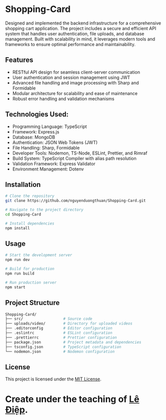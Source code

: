 # Shopping-Card

Designed and implemented the backend infrastructure for a comprehensive shopping cart application. The project includes a secure and efficient API system that handles user authentication, file uploads, and database management. Built with scalability in mind, it leverages modern tools and frameworks to ensure optimal performance and maintainability.

## Features

- RESTful API design for seamless client-server communication
- User authentication and session management using JWT
- Advanced file handling and image processing with Sharp and Formidable
- Modular architecture for scalability and ease of maintenance
- Robust error handling and validation mechanisms

## Technologies Used:

- Programming Language: TypeScript
- Framework: Express.js
- Database: MongoDB
- Authentication: JSON Web Tokens (JWT)
- File Handling: Sharp, Formidable
- Developer Tools: Nodemon, TS-Node, ESLint, Prettier, and Rimraf
- Build System: TypeScript Compiler with alias path resolution
- Validation Framework: Express Validator
- Environment Management: Dotenv

## Installation

```bash
# Clone the repository
git clone https://github.com/nguyenduongthuan/Shopping-Card.git

# Navigate to the project directory
cd Shopping-Card

# Install dependencies
npm install
```
## Usage


```bash
# Start the development server
npm run dev

# Build for production
npm run build

# Run production server
npm start
```

## Project Structure
```bash
Shopping-Card/
├── src/                  # Source code
├── uploads/video/        # Directory for uploaded videos
├── .editorconfig         # Editor configuration
├── .eslintrc             # ESLint configuration
├── .prettierrc           # Prettier configuration
├── package.json          # Project metadata and dependencies
├── tsconfig.json         # TypeScript configuration
└── nodemon.json          # Nodemon configuration

```

## License
This project is licensed under the <a href="https://github.com/nguyenduongthuan/Shopping-Card/blob/main/LICENSE" target="_blank">MIT License</a>.

# Create under the teaching of <a href="https://www.facebook.com/nomadic.lodestar" target="_blank">Lê Điệp</a>.
